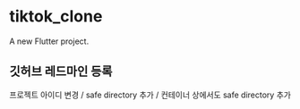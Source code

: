 # tiktok_clone

A new Flutter project.

## 깃허브 레드마인 등록

프로젝트 아이디 변경 / safe directory 추가 / 컨테이너 상에서도 safe directory 추가
